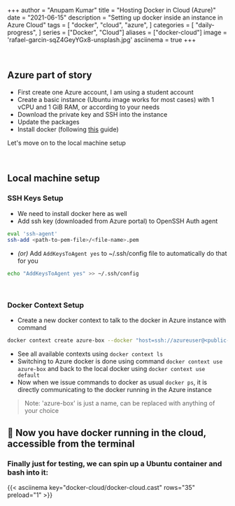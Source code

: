 +++
author = "Anupam Kumar"
title = "Hosting Docker in Cloud (Azure)"
date = "2021-06-15"
description = "Setting up docker inside an instance in Azure Cloud"
tags = [
    "docker",
    "cloud",
    "azure",
]
categories = [
    "daily-progress",
]
series = ["Docker", "Cloud"]
aliases = ["docker-cloud"]
image = 'rafael-garcin-sqZ4GeyYGx8-unsplash.jpg'
asciinema = true
+++

&nbsp;

## Azure part of story
- First create one Azure account, I am using a student account
- Create a basic instance (Ubuntu image works for most cases) with 1 vCPU and 1 GiB RAM, or according to your needs
- Download the private key and SSH into the instance
- Update the packages
- Install docker (following [this](https://docs.docker.com/engine/install/ubuntu/) guide)

Let's move on to the local machine setup

&nbsp;

## Local machine setup

### SSH Keys Setup
- We need to install docker here as well
- Add ssh key (downloaded from Azure portal) to OpenSSH Auth agent
```bash
eval 'ssh-agent'
ssh-add <path-to-pem-file>/<file-name>.pem
```
- *(or)* Add `AddKeysToAgent yes` to ~/.ssh/config file to automatically do that for you
```bash
echo "AddKeysToAgent yes" >> ~/.ssh/config
```

&nbsp;

### Docker Context Setup
- Create a new docker context to talk to the docker in Azure instance with command
```bash
docker context create azure-box --docker "host=ssh://azureuser@<public-ip-of-instance>"
```
- See all available contexts using `docker context ls`
- Switching to Azure docker is done using command `docker context use azure-box` and back to the local docker using `docker context use default`
- Now when we issue commands to docker as usual `docker ps`, it is directly communicating to the docker running in the Azure instance

> Note: 'azure-box' is just a name, can be replaced with anything of your choice

## 🎉 Now you have docker running in the cloud, accessible from the terminal

### Finally just for testing, we can spin up a Ubuntu container and bash into it:

{{< asciinema key="docker-cloud/docker-cloud.cast" rows="35" preload="1" >}}

